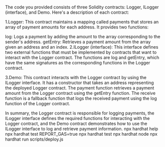 The code you provided consists of three Solidity contracts: Logger, ILogger (interface), and Demo. Here's a description of each contract:

1.Logger: This contract maintains a mapping called payments that stores an array of payment amounts for each address. It provides two functions:

log: Logs a payment by adding the amount to the array corresponding to the sender's address.
getEntry: Retrieves a payment amount from the array given an address and an index.
2.ILogger (interface): This interface defines two external functions that must be implemented by contracts that want to interact with the Logger contract. The functions are log and getEntry, which have the same signatures as the corresponding functions in the Logger contract.

3.Demo: This contract interacts with the Logger contract by using the ILogger interface. It has a constructor that takes an address representing the deployed Logger contract. The payment function retrieves a payment amount from the Logger contract using the getEntry function. The receive function is a fallback function that logs the received payment using the log function of the Logger contract.

In summary, the Logger contract is responsible for logging payments, the ILogger interface defines the required functions for interacting with the Logger contract, and the Demo contract demonstrates how to use the ILogger interface to log and retrieve payment information.
npx hardhat help
npx hardhat test
REPORT_GAS=true npx hardhat test
npx hardhat node
npx hardhat run scripts/deploy.js
```
